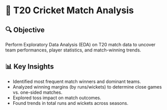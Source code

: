 # 🏏 T20 Cricket Match Analysis

## 🔍 Objective
Perform Exploratory Data Analysis (EDA) on T20 match data to uncover team performances, player statistics, and match-winning trends.

## 📊 Key Insights
- Identified most frequent match winners and dominant teams.
- Analyzed winning margins (by runs/wickets) to determine close games vs. one-sided matches.
- Explored toss impact on match outcomes.
- Found trends in total runs and wickets across seasons.

